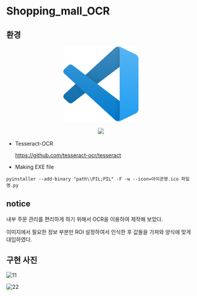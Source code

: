 # Shopping_mall_OCR

## 환경
<p align="center">
  <a href="https://code.visualstudio.com/" target="_blank">
    <img src="img/Visual_Studio_Code.png" width="200" height="200"/>
  </a>
</p>
<p align="center">
  <a href="https://code.visualstudio.com/download" target="_blank">
    <img src="https://img.shields.io/badge/Visual Studio Code Download-3178C6?style=flat-for-the-badge&logo=visualstudio&logoColor=white"/>
  </a>
</p>

- Tesseract-OCR
  
  https://github.com/tesseract-ocr/tesseract

- Making EXE file
```
pyinstaller --add-binary "path\\PIL;PIL" -F -w --icon=아이콘명.ico 파일명.py
```

## notice

내부 주문 관리를 편리하게 하기 위해서 OCR을 이용하여 제작해 보았다.

이미지에서 필요한 정보 부분만 ROI 설정하여서 인식한 후 값들을 가져와 양식에 맞게 대입하였다.

## 구현 사진

<p align="center">

  ![11](https://github.com/AF797/Shopping_mall_OCR/assets/86837707/47af9671-bd6c-415e-8a75-3eb3411f96d7)
    
  ![22](https://github.com/AF797/Shopping_mall_OCR/assets/86837707/302d7cd8-adb7-4394-b449-0b4d1fe0b76c)
</p>






